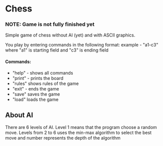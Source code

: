 # Chess

### NOTE: Game is not fully finished yet

Simple game of chess without AI (yet) and with ASCII graphics.


You play by entering commands in the following format:
example - "a1-c3" where "a1" is starting field and "c3" is ending field

#### Commands:
- "help" - shows all commands
- "print" - prints the board
- "rules" shows rules of the game
- "exit" - ends the game
- "save" saves the game
- "load" loads the game

## About AI

There are 6 levels of AI. Level 1 means that the program choose a random move. 
Levels from 2 to 6 uses the min-max algorithm to select the best move and number represents the depth of the algorithm

